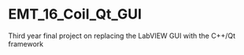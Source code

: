 # EMT_16_Coil_Qt_GUI
Third year final project on replacing the LabVIEW GUI with the C++/Qt framework
